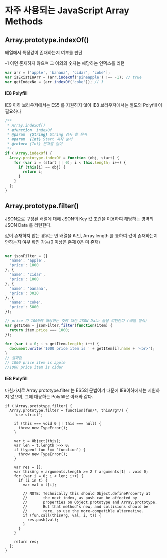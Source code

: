 # 자주 사용되는 JavaScript Array Methods

## Array.prototype.indexOf()
배열에서 특정값이 존재하는지 여부를 판단

-1 이면 존재하지 않으며 그 이외의 숫자는 해당하는 인덱스를 리턴

```JavaScript
var arr = ['apple', 'banana', 'cidar', 'coke'];
var isExistInArr = (arr.indexOf('pineapple') !== -1); // true
var getIndexNo = (arr.indexOf('coke'));	// 3
```

#### IE8 Polyfill
IE9 이하 브라우저에서는 ES5 를 지원하지 않아 IE8 브라우저에서는 별도의 Polyfill 이 필요하다
```JavaScript
/**
 * Array.indexOf()
 * @function  indexOf
 * @param  {String} String 검사 할 문자
 * @param  {Int} Start 시작 순서 
 * @return {Int} 문자열 길이
 */
if (!Array.indexOf) {
  Array.prototype.indexOf = function (obj, start) {
    for (var i = (start || 0); i < this.length; i++) {
      if (this[i] == obj) {
        return i;
      }
    }
  };
}
```

## Array.prototype.filter()
JSON으로 구성된 배열에 대해 JSON의 Key 값 조건을 이용하여 해당하는 영역의 JSON Data 를 리턴한다.

값이 존재하지 않는 경우는 빈 배열을 리턴, Array.length 를 통하여 값이 존재하는지 안하는지 여부 확인 가능(0 이상은 존재 0은 미 존재)

```JavaScript
	
var jsonFilter = [{
  'name': 'apple',
  'price': 1000
}, {
  'name': 'cidar',
  'price': 1000
}, {
  'name': 'banana',
  'price': 3020
}, {
  'name': 'coke',
  'price': 5000
}];

// price 가 1000에 해당하는 것에 대한 JSON Data 들을 리턴한다 (배열 형식)
var getItem = jsonFilter.filter(function(item) {
  return item.price === 1000;
});
  
for (var i = 0; i < getItem.length; i++) {
  document.write('1000 price item is ' + getItem[i].name + '<br>');
}
// 결과값
// 1000 price item is apple
//1000 price item is cidar
```

#### IE8 Polyfill
마찬가지로 Array.prototype.filter 는 ES5의 문법이기 때문에 IE9이하에서는 지원하지 않으며, 그에 대응하는 Polyfill은 아래와 같다.

```
if (!Array.prototype.filter) {
  Array.prototype.filter = function(fun/*, thisArg*/) {
    'use strict';

    if (this === void 0 || this === null) {
      throw new TypeError();
    }

    var t = Object(this);
    var len = t.length >>> 0;
    if (typeof fun !== 'function') {
      throw new TypeError();
    }

    var res = [];
    var thisArg = arguments.length >= 2 ? arguments[1] : void 0;
    for (var i = 0; i < len; i++) {
      if (i in t) {
        var val = t[i];

        // NOTE: Technically this should Object.defineProperty at
        //       the next index, as push can be affected by
        //       properties on Object.prototype and Array.prototype.
        //       But that method's new, and collisions should be
        //       rare, so use the more-compatible alternative.
        if (fun.call(thisArg, val, i, t)) {
          res.push(val);
        }
      }
    }

    return res;
  };
}
```

```JavaScript
```

